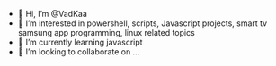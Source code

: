 - 👋 Hi, I’m @VadKaa
- 👀 I’m interested in powershell, scripts, Javascript projects, smart tv samsung app programming, linux related topics
- 🌱 I’m currently learning javascript
- 💞️ I’m looking to collaborate on ...


<!---
VadKaa/VadKaa is a ✨ special ✨ repository because its `README.md` (this file) appears on your GitHub profile.
You can click the Preview link to take a look at your changes.
--->
